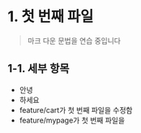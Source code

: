 # 1. 첫 번째 파일
> 마크 다운 문법을 연습 중입니다

## 1-1. 세부 항목
* 안녕
* 하세요
* feature/cart가 첫 번째 파일을 수정함
* feature/mypage가 첫 번째 파일을
